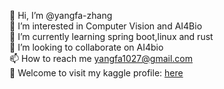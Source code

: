 👋 Hi, I’m @yangfa-zhang  
👀 I’m interested in Computer Vision and AI4Bio    
🌱 I’m currently learning spring boot,linux and rust    
💞️ I’m looking to collaborate on AI4bio    
📫 How to reach me yangfa1027@gmail.com  
💞️ Welcome to visit my kaggle profile: [here](https://www.kaggle.com/yangfa)
